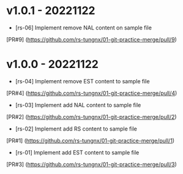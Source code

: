 # v1.0.1 - 20221122

- [rs-06] Implement remove NAL content on sample file

[PR#9] (https://github.com/rs-tungnx/01-git-practice-merge/pull/9)

# v1.0.0 - 20221122

- [rs-04] Implement remove EST content to sample file

[PR#4] (https://github.com/rs-tungnx/01-git-practice-merge/pull/4)

- [rs-03] Implement add NAL content to sample file

[PR#2] (https://github.com/rs-tungnx/01-git-practice-merge/pull/2)

- [rs-02] Implement add RS content to sample file

[PR#1] (https://github.com/rs-tungnx/01-git-practice-merge/pull/1)

- [rs-01] Implement add EST content to sample file

[PR#3] (https://github.com/rs-tungnx/01-git-practice-merge/pull/3)
